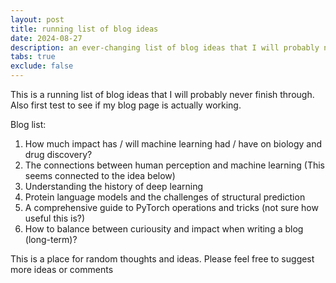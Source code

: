 ```yaml
---
layout: post
title: running list of blog ideas
date: 2024-08-27
description: an ever-changing list of blog ideas that I will probably never finish through
tabs: true
exclude: false
---
```


This is a running list of blog ideas that I will probably never finish through.
Also first test to see if my blog page is actually working.

Blog list:
1. How much impact has / will machine learning had / have on biology and drug discovery?
2. The connections between human perception and machine learning (This seems connected to the idea below)
3. Understanding the history of deep learning
4. Protein language models and the challenges of structural prediction
5. A comprehensive guide to PyTorch operations and tricks (not sure how useful this is?)
6. How to balance between curiousity and impact when writing a blog (long-term)?

This is a place for random thoughts and ideas. Please feel free to suggest more ideas or comments